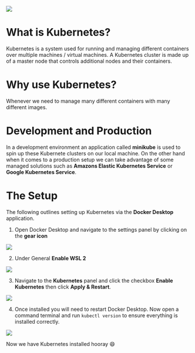 ![](/assets/Docker-And-Kubernetes/docker.png)
# What is Kubernetes?

Kubernetes is a system used for running and managing different containers over multiple machines / virtual machines. A Kubernetes cluster is made up of a master node that controls additional nodes and their containers.

# Why use Kubernetes?

Whenever we need to manage many different containers with many different images.

# Development and Production

In a development environment an application called **minikube** is used to spin up these Kubernete clusters on our local machine. On the other hand when it comes to a production setup we can take advantage of some managed solutions such as **Amazons Elastic Kubernetes Service** or **Google Kubernetes Service**.

# The Setup

The following outlines setting up Kubernetes via the **Docker Desktop** application.

1. Open Docker Desktop and navigate to the settings panel by clicking on the **gear icon**

![](/assets/Docker-And-Kubernetes/go-to-settings.png)

2. Under General **Enable WSL 2**

![](/images/Docker-And-Kubernetes/enable-wsl-2.png)

3. Navigate to the **Kubernetes** panel and click the checkbox **Enable Kubernetes** then click **Apply & Restart**.

![](/assets/Docker-And-Kubernetes/enable-kubernetes.png)

4. Once installed you will need to restart Docker Desktop. Now open a command terminal and run `kubectl version` to ensure everything is installed correctly.

![](/images/Docker-And-Kubernetes/kubectl-version.png)

Now we have Kubernetes installed hooray :smile: